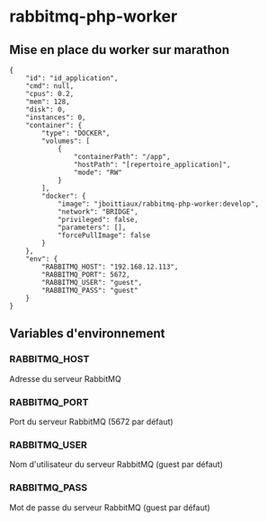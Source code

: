 
# rabbitmq-php-worker

## Mise en place du worker sur marathon

    {
        "id": "id_application",
        "cmd": null,
        "cpus": 0.2,
        "mem": 128,
        "disk": 0,
        "instances": 0,
        "container": {
            "type": "DOCKER",
            "volumes": [
                {
                    "containerPath": "/app",
                    "hostPath": "[repertoire_application]",
                    "mode": "RW"
                }
            ],
            "docker": {
                "image": "jboittiaux/rabbitmq-php-worker:develop",
                "network": "BRIDGE",
                "privileged": false,
                "parameters": [],
                "forcePullImage": false
            }
        },
        "env": {
            "RABBITMQ_HOST": "192.168.12.113",
            "RABBITMQ_PORT": 5672,
            "RABBITMQ_USER": "guest",
            "RABBITMQ_PASS": "guest"
        }
    }

## Variables d'environnement

### RABBITMQ_HOST

Adresse du serveur RabbitMQ

### RABBITMQ_PORT

Port du serveur RabbitMQ (5672 par défaut)

### RABBITMQ_USER

Nom d'utilisateur du serveur RabbitMQ (guest par défaut)

### RABBITMQ_PASS

Mot de passe du serveur RabbitMQ (guest par défaut)
